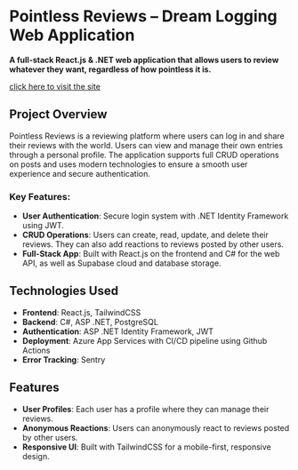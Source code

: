 # Pointless Reviews – Dream Logging Web Application

**A full-stack React.js & .NET web application that allows users to review whatever they want, regardless of how pointless it is.**

[click here to visit the site](https://white-rock-02348311e.1.azurestaticapps.net)

## Project Overview
Pointless Reviews is a reviewing platform where users can log in and share their reviews with the world. Users can view and manage their own entries through a personal profile. The application supports full CRUD operations on posts and uses modern technologies to ensure a smooth user experience and secure authentication.

### Key Features:
- **User Authentication**: Secure login system with .NET Identity Framework using JWT.
- **CRUD Operations**: Users can create, read, update, and delete their reviews. They can also add reactions to reviews posted by other users.
- **Full-Stack App**: Built with React.js on the frontend and C# for the web API, as well as Supabase cloud and database storage.

## Technologies Used
- **Frontend**: React.js, TailwindCSS
- **Backend**: C#, ASP .NET, PostgreSQL
- **Authentication**: ASP .NET Identity Framework, JWT
- **Deployment**: Azure App Services with CI/CD pipeline using Github Actions
- **Error Tracking**: Sentry

## Features
- **User Profiles**: Each user has a profile where they can manage their reviews.
- **Anonymous Reactions**: Users can anonymously react to reviews posted by other users.
- **Responsive UI**: Built with TailwindCSS for a mobile-first, responsive design.

